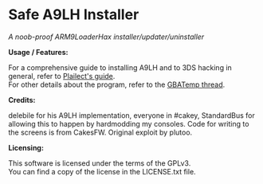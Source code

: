 # Safe A9LH Installer
*A noob-proof ARM9LoaderHax installer/updater/uninstaller*

**Usage / Features:**

For a comprehensive guide to installing A9LH and to 3DS hacking in general, refer to [Plailect's guide](https://github.com/Plailect/Guide/wiki/Get-Started).  
For other details about the program, refer to the [GBATemp thread](http://gbatemp.net/threads/safea9lhinstaller.419577/).

**Credits:**
 
delebile for his A9LH implementation, everyone in #cakey, StandardBus for allowing this to happen by hardmodding my consoles.
Code for writing to the screens is from CakesFW.
Original exploit by plutoo.

**Licensing:**

This software is licensed under the terms of the GPLv3.  
You can find a copy of the license in the LICENSE.txt file.
